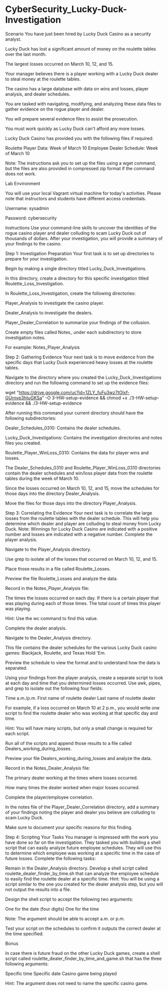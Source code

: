 # CyberSecurity_Lucky-Duck-Investigation

Scenario
You have just been hired by Lucky Duck Casino as a security analyst.


Lucky Duck has lost a significant amount of money on the roulette tables over the last month.


The largest losses occurred on March 10, 12, and 15.


Your manager believes there is a player working with a Lucky Duck dealer to steal money at the roulette tables.


The casino has a large database with data on wins and losses, player analysis, and dealer schedules.


You are tasked with navigating, modifying, and analyzing these data files to gather evidence on the rogue player and dealer.


You will prepare several evidence files to assist the prosecution.


You must work quickly as Lucky Duck can't afford any more losses.


Lucky Duck Casino has provided you with the following files if required:

Roulette Player Data: Week of March 10
Employee Dealer Schedule: Week of March 10

Note: The instructions ask you to set up the files using a wget command, but the files are also provided in compressed zip format if the command does not work.

Lab Environment

You will use your local Vagrant virtual machine for today's activities. Please note that instructors and students have different access credentials.

Username: sysadmin

Password: cybersecurity





Instructions
Use your command-line skills to uncover the identities of the rogue casino player and dealer colluding to scam Lucky Duck out of thousands of dollars.
After your investigation, you will provide a summary of your findings to the casino.

Step 1: Investigation Preparation
Your first task is to set up directories to prepare for your investigation.


Begin by making a single directory titled Lucky_Duck_Investigations.


In this directory, create a directory for this specific investigation titled Roulette_Loss_Investigation.


In Roulette_Loss_Investigation, create the following directories:


Player_Analysis to investigate the casino player.

Dealer_Analysis to investigate the dealers.

Player_Dealer_Correlation to summarize your findings of the collusion.



Create empty files called Notes_<Directory Name> under each subdirectory to store investigation notes.

For example: Notes_Player_Analysis





Step 2: Gathering Evidence
Your next task is to move evidence from the specific days that Lucky Duck experienced heavy losses at the roulette tables.


Navigate to the directory where you created the Lucky_Duck_Investigations directory and run the following command to set up the evidence files:

wget "https://drive.google.com/uc?id=1ZLY_fuFu3wz7tOlxf-GUrnvp3htuGKSa" -O 3-HW-setup-evidence && chmod +x ./3-HW-setup-evidence && ./3-HW-setup-evidence

After running this command your current directory should have the following subdirectories:


Dealer_Schedules_0310: Contains the dealer schedules.

Lucky_Duck_Investigations: Contains the investigation directories and notes files you created.

Roulette_Player_WinLoss_0310: Contains the data for player wins and losses.



The Dealer_Schedules_0310 and Roulette_Player_WinLoss_0310 directories contain the dealer schedules and win/loss player data from the roulette tables during the week of March 10.


Since the losses occurred on March 10, 12, and 15, move the schedules for those days into the directory Dealer_Analysis.


Move the files for those days into the directory Player_Analysis.





Step 3: Correlating the Evidence
Your next task is to correlate the large losses from the roulette tables with the dealer schedule. This will help you determine which dealer and player are colluding to steal money from Lucky Duck.
Note: Winnings for Lucky Duck Casino are indicated with a positive number and losses are indicated with a negative number.
Complete the player analysis.


Navigate to the Player_Analysis directory.


Use grep to isolate all of the losses that occurred on March 10, 12, and 15.


Place those results in a file called Roulette_Losses.


Preview the file Roulette_Losses and analyze the data.


Record in the Notes_Player_Analysis file:

The times the losses occurred on each day.
If there is a certain player that was playing during each of those times.
The total count of times this player was playing.


Hint: Use the wc command to find this value.







Complete the dealer analysis.


Navigate to the Dealer_Analysis directory.


This file contains the dealer schedules for the various Lucky Duck casino games: Blackjack, Roulette, and Texas Hold 'Em.

Preview the schedule to view the format and to understand how the data is separated.



Using your findings from the player analysis, create a separate script to look at each day and time that you determined losses occurred. Use awk, pipes, and grep to isolate out the following four fields:

Time
a.m./p.m.
First name of roulette dealer
Last name of roulette dealer

For example, if a loss occurred on March 10 at 2 p.m., you would write one script to find the roulette dealer who was working at that specific day and time.


Hint: You will have many scripts, but only a small change is required for each script.



Run all of the scripts and append those results to a file called Dealers_working_during_losses.


Preview your file Dealers_working_during_losses and analyze the data.


Record in the Notes_Dealer_Analysis file:


The primary dealer working at the times where losses occurred.


How many times the dealer worked when major losses occurred.






Complete the player/employee correlation.


In the notes file of the Player_Dealer_Correlation directory, add a summary of your findings noting the player and dealer you believe are colluding to scam Lucky Duck.


Make sure to document your specific reasons for this finding.





Step 4: Scripting Your Tasks
You manager is impressed with the work you have done so far on the investigation.
They tasked you with building a shell script that can easily analyze future employee schedules. They will use this to determine which employee was working at a specific time in the case of future losses.
Complete the following tasks:


Remain in the Dealer_Analysis directory.  Develop a shell script called roulette_dealer_finder_by_time.sh that can analyze the employee schedule to easily find the roulette dealer at a specific time.
Hint: You will be using a script similar to the one you created for the dealer analysis step, but you will not output the results into a file.

Design the shell script to accept the following two arguments:

One for the date (four digits)
One for the time



Note: The argument should be able to accept a.m. or p.m.


Test your script on the schedules to confirm it outputs the correct dealer at the time specified.



Bonus


In case there is future fraud on the other Lucky Duck games, create a shell script called roulette_dealer_finder_by_time_and_game.sh that has the three following arguments:

Specific time
Specific date
Casino game being played

Hint: The argument does not need to name the specific casino game.
